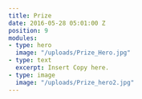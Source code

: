 ```yaml
---
title: Prize
date: 2016-05-28 05:01:00 Z
position: 9
modules:
- type: hero
  image: "/uploads/Prize_Hero.jpg"
- type: text
  excerpt: Insert Copy here.
- type: image
  image: "/uploads/Prize_hero2.jpg"
---
```


